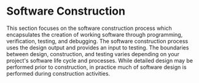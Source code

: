 # Software Construction

This section focuses on the software construction process which encapsulates the creation of working software through programming, verification, testing, and debugging. The software construction process uses the design output and provides an input to testing. The boundaries between design, construction, and testing varies depending on your project's software life cycle and processes. While detailed design may be performed prior to construction, in practice much of software design is performed during construction activities.
